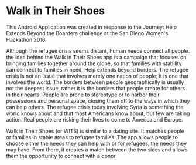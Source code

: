 # Walk in Their Shoes

This Android Application was created in response to the Journey: Help Extends Beyond the Boarders challenge at the San Diego Women's Hackathon 2016.

Although the refugee crisis seems distant, human needs connect all people. the idea behind the Walk in Their Shoes app is a campaign that focuses on bringing families together around the globe, so that families with stability can connect to families in need.  Help extends beyond borders. The refugee crisis is not an issue that involves merely one nation of people; it is one that involves the world. The borders between people geographically is usually not the deepest issue, rather it is the borders that people create for others in their hearts. People are prone to stereotype or to harbor their possessions and personal space, closing them off to the ways in which they can help others. The refugee crisis today involving Syria is something the world knows about and that most Americans know about, but few are taking action. Real people are risking their lives to come to America and Europe. 

Walk in Their Shoes (or WITS) is similar to a dating site. It matches people or families in stable areas to refugee families. The app allows people to choose either the needs they can help with or for refugees, the needs they may have. From there, it creates a match between the two sides and allows them the opportunity to connect with a donor. 

